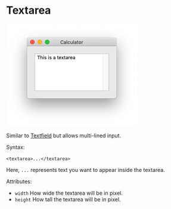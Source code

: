 # Textarea

![A textarea.](.gitbook/assets/textarea.png)

Similar to [Textfield](https://nahiyan.gitbook.io/ondesked/textfield) but allows multi-lined input.

Syntax:

```markup
<textarea>...</textarea>
```

Here, `...` represents text you want to appear inside the textarea.

Attributes:

* `width` How wide the textarea will be in pixel.
* `height` How tall the textarea will be in pixel.

